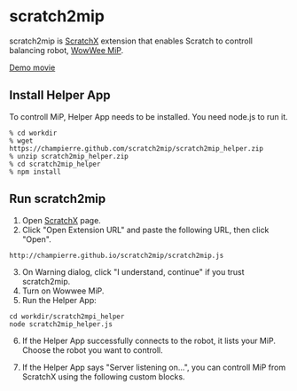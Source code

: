 # scratch2mip

scratch2mip is [ScratchX](http://scratchx.org/) extension that enables Scratch to controll balancing robot, [WowWee MiP](http://wowwee.com/mip/).

[Demo movie](http://youtu.be/-2HlgkH58Zw)

## Install Helper App

To controll MiP, Helper App needs to be installed. You need node.js to run it.

```
% cd workdir
% wget https://champierre.github.com/scratch2mip/scratch2mip_helper.zip
% unzip scratch2mip_helper.zip
% cd scratch2mip_helper
% npm install
```

## Run scratch2mip

1. Open [ScratchX](http://scratchx.org/) page.
2. Click "Open Extension URL" and paste the following URL, then click "Open".

```
http://champierre.github.io/scratch2mip/scratch2mip.js
```

3. On Warning dialog, click "I understand, continue" if you trust scratch2mip.
4. Turn on Wowwee MiP.
5. Run the Helper App:

```
cd workdir/scratch2mpi_helper
node scratch2mip_helper.js
```

6. If the Helper App successfully connects to the robot, it lists your MiP. Choose the robot you want to controll.

7. If the Helper App says "Server listening on...", you can controll MiP from ScratchX using the following custom blocks.
